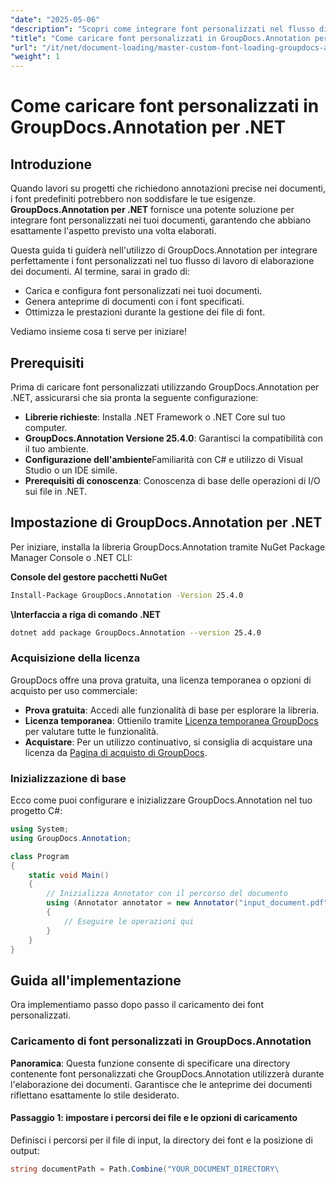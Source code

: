 ```yaml
---
"date": "2025-05-06"
"description": "Scopri come integrare font personalizzati nel flusso di lavoro di elaborazione dei documenti utilizzando GroupDocs.Annotation per .NET. Migliora le tue annotazioni con uno stile di font preciso."
"title": "Come caricare font personalizzati in GroupDocs.Annotation per .NET&#58; una guida completa"
"url": "/it/net/document-loading/master-custom-font-loading-groupdocs-annotation-dotnet/"
"weight": 1
---
```


# Come caricare font personalizzati in GroupDocs.Annotation per .NET

## Introduzione

Quando lavori su progetti che richiedono annotazioni precise nei documenti, i font predefiniti potrebbero non soddisfare le tue esigenze. **GroupDocs.Annotation per .NET** fornisce una potente soluzione per integrare font personalizzati nei tuoi documenti, garantendo che abbiano esattamente l'aspetto previsto una volta elaborati.

Questa guida ti guiderà nell'utilizzo di GroupDocs.Annotation per integrare perfettamente i font personalizzati nel tuo flusso di lavoro di elaborazione dei documenti. Al termine, sarai in grado di:
- Carica e configura font personalizzati nei tuoi documenti.
- Genera anteprime di documenti con i font specificati.
- Ottimizza le prestazioni durante la gestione dei file di font.

Vediamo insieme cosa ti serve per iniziare!

## Prerequisiti

Prima di caricare font personalizzati utilizzando GroupDocs.Annotation per .NET, assicurarsi che sia pronta la seguente configurazione:
- **Librerie richieste**: Installa .NET Framework o .NET Core sul tuo computer.
- **GroupDocs.Annotation Versione 25.4.0**: Garantisci la compatibilità con il tuo ambiente.
- **Configurazione dell'ambiente**Familiarità con C# e utilizzo di Visual Studio o un IDE simile.
- **Prerequisiti di conoscenza**: Conoscenza di base delle operazioni di I/O sui file in .NET.

## Impostazione di GroupDocs.Annotation per .NET

Per iniziare, installa la libreria GroupDocs.Annotation tramite NuGet Package Manager Console o .NET CLI:

**Console del gestore pacchetti NuGet**
```bash
Install-Package GroupDocs.Annotation -Version 25.4.0
```

**\Interfaccia a riga di comando .NET**
```bash
dotnet add package GroupDocs.Annotation --version 25.4.0
```

### Acquisizione della licenza

GroupDocs offre una prova gratuita, una licenza temporanea o opzioni di acquisto per uso commerciale:
- **Prova gratuita**: Accedi alle funzionalità di base per esplorare la libreria.
- **Licenza temporanea**: Ottienilo tramite [Licenza temporanea GroupDocs](https://purchase.groupdocs.com/temporary-license/) per valutare tutte le funzionalità.
- **Acquistare**: Per un utilizzo continuativo, si consiglia di acquistare una licenza da [Pagina di acquisto di GroupDocs](https://purchase.groupdocs.com/buy).

### Inizializzazione di base

Ecco come puoi configurare e inizializzare GroupDocs.Annotation nel tuo progetto C#:

```csharp
using System;
using GroupDocs.Annotation;

class Program
{
    static void Main()
    {
        // Inizializza Annotator con il percorso del documento
        using (Annotator annotator = new Annotator("input_document.pdf"))
        {
            // Eseguire le operazioni qui
        }
    }
}
```

## Guida all'implementazione

Ora implementiamo passo dopo passo il caricamento dei font personalizzati.

### Caricamento di font personalizzati in GroupDocs.Annotation

**Panoramica**: Questa funzione consente di specificare una directory contenente font personalizzati che GroupDocs.Annotation utilizzerà durante l'elaborazione dei documenti. Garantisce che le anteprime dei documenti riflettano esattamente lo stile desiderato.

#### Passaggio 1: impostare i percorsi dei file e le opzioni di caricamento

Definisci i percorsi per il file di input, la directory dei font e la posizione di output:

```csharp
string documentPath = Path.Combine("YOUR_DOCUMENT_DIRECTORY\